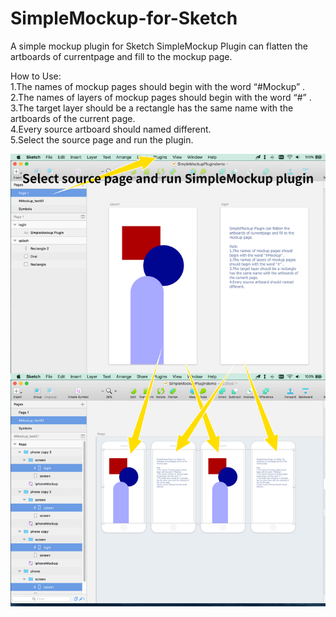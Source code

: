 # SimpleMockup-for-Sketch
A simple mockup plugin for Sketch
SimpleMockup Plugin can flatten the artboards of currentpage and fill to the mockup page.

How to Use:  
1.The names of mockup pages should begin with the word “#Mockup” .  
2.The names of layers of mockup pages should begin with the word “#” .  
3.The target layer should be a rectangle has the same name with the artboards of the current page.  
4.Every source artboard should named different.  
5.Select the source page and run the plugin.  

![](http://github.com/etrobot/SimpleMockup-for-Sketch/raw/master/demo.png)
